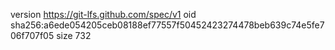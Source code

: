 version https://git-lfs.github.com/spec/v1
oid sha256:a6ede054205ceb08188ef77557f50452423274478beb639c74e5fe706f707f05
size 732
